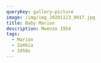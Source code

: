 ```yaml
---
queryKey: gallery-picture
image: /img/img_20201123_0017.jpg
title: Baby Marion
description: Mwenzo 1954
tags:
  - Marion
  - Zambia
  - 1950s
---
```

